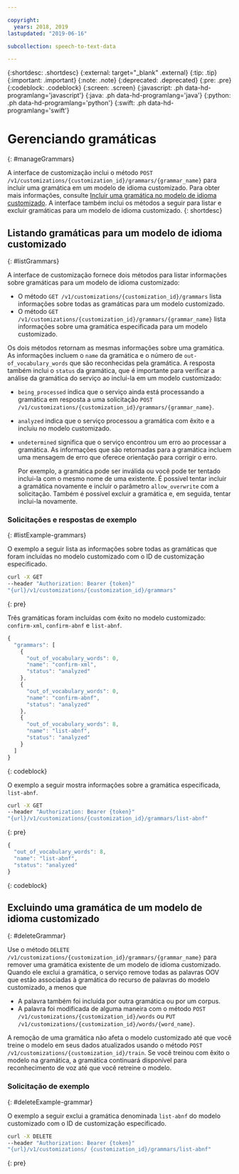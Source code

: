 ```yaml
---

copyright:
  years: 2018, 2019
lastupdated: "2019-06-16"

subcollection: speech-to-text-data

---
```


{:shortdesc: .shortdesc}
{:external: target="_blank" .external}
{:tip: .tip}
{:important: .important}
{:note: .note}
{:deprecated: .deprecated}
{:pre: .pre}
{:codeblock: .codeblock}
{:screen: .screen}
{:javascript: .ph data-hd-programlang='javascript'}
{:java: .ph data-hd-programlang='java'}
{:python: .ph data-hd-programlang='python'}
{:swift: .ph data-hd-programlang='swift'}

# Gerenciando gramáticas
{: #manageGrammars}

A interface de customização inclui o método `POST /v1/customizations/{customization_id}/grammars/{grammar_name}` para incluir uma gramática em um modelo de idioma customizado. Para obter mais informações, consulte [Incluir uma gramática no modelo de idioma customizado](/docs/services/speech-to-text-data?topic=speech-to-text-data-grammarAdd#addGrammar). A interface também inclui os métodos a seguir para listar e excluir gramáticas para um modelo de idioma customizado.
{: shortdesc}

## Listando gramáticas para um modelo de idioma customizado
{: #listGrammars}

A interface de customização fornece dois métodos para listar informações sobre gramáticas para um modelo de idioma customizado:

-   O método `GET /v1/customizations/{customization_id}/grammars` lista informações sobre todas as gramáticas para um modelo customizado.
-   O método `GET /v1/customizations/{customization_id}/grammars/{grammar_name}` lista informações sobre uma gramática especificada para um modelo customizado.

Os dois métodos retornam as mesmas informações sobre uma gramática. As informações incluem o `name` da gramática e o número de `out-of_vocabulary_words` que são reconhecidas pela gramática. A resposta também inclui o `status` da gramática, que é importante para verificar a análise da gramática do serviço ao inclui-la em um modelo customizado:

-   `being_processed` indica que o serviço ainda está processando a gramática em resposta a uma solicitação `POST /v1/customizations/{customization_id}/grammars/{grammar_name}`.
-   `analyzed` indica que o serviço processou a gramática com êxito e a incluiu no modelo customizado.
-   `undetermined` significa que o serviço encontrou um erro ao processar a gramática. As informações que são retornadas para a gramática incluem uma mensagem de erro que oferece orientação para corrigir o erro.

    Por exemplo, a gramática pode ser inválida ou você pode ter tentado inclui-la com o mesmo nome de uma existente. É possível tentar incluir a gramática novamente e incluir o parâmetro `allow_overwrite` com a solicitação. Também é possível excluir a gramática e, em seguida, tentar inclui-la novamente.

### Solicitações e respostas de exemplo
{: #listExample-grammars}

O exemplo a seguir lista as informações sobre todas as gramáticas que foram incluídas no modelo customizado com o ID de customização especificado.

```bash
curl -X GET
--header "Authorization: Bearer {token}"
"{url}/v1/customizations/{customization_id}/grammars"
```
{: pre}

Três gramáticas foram incluídas com êxito no modelo customizado: `confirm-xml`, `confirm-abnf` e `list-abnf`.

```javascript
{
  "grammars": [
    {
      "out_of_vocabulary_words": 0,
      "name": "confirm-xml",
      "status": "analyzed"
    },
    {
      "out_of_vocabulary_words": 0,
      "name": "confirm-abnf",
      "status": "analyzed"
    },
    {
      "out_of_vocabulary_words": 8,
      "name": "list-abnf",
      "status": "analyzed"
    }
  ]
}
```
{: codeblock}

O exemplo a seguir mostra informações sobre a gramática especificada, `list-abnf`.

```bash
curl -X GET
--header "Authorization: Bearer {token}"
"{url}/v1/customizations/{customization_id}/grammars/list-abnf"
```
{: pre}

```javascript
{
  "out_of_vocabulary_words": 8,
  "name": "list-abnf",
  "status": "analyzed"
}
```
{: codeblock}

## Excluindo uma gramática de um modelo de idioma customizado
{: #deleteGrammar}

Use o método `DELETE /v1/customizations/{customization_id}/grammars/{grammar_name}` para remover uma gramática existente de um modelo de idioma customizado. Quando ele exclui a gramática, o serviço remove todas as palavras OOV que estão associadas à gramática do recurso de palavras do modelo customizado, a menos que

-   A palavra também foi incluída por outra gramática ou por um corpus.
-   A palavra foi modificada de alguma maneira com o método `POST /v1/customizations/{customization_id}/words` ou `PUT /v1/customizations/{customization_id}/words/{word_name}`.

A remoção de uma gramática não afeta o modelo customizado até que você treine o modelo em seus dados atualizados usando o método `POST /v1/customizations/{customization_id}/train`. Se você treinou com êxito o modelo na gramática, a gramática continuará disponível para reconhecimento de voz até que você retreine o modelo.

### Solicitação de exemplo
{: #deleteExample-grammar}

O exemplo a seguir exclui a gramática denominada `list-abnf` do modelo customizado com o ID de customização especificado.

```bash
curl -X DELETE
--header "Authorization: Bearer {token}"
"{url}/v1/customizations/ {customization_id}/grammars/list-abnf"
```
{: pre}
